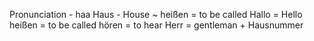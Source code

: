 Pronunciation - haa
Haus - House ~
heißen = to be called
Hallo = Hello
heißen = to be called
hören = to hear
Herr = gentleman +
Hausnummer